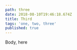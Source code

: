 ```yaml
---
path: three
date: 2018-08-10T19:46:18.674Z
title: Third
tags: 'one, two, three'
published: true
---
```

Body, here
